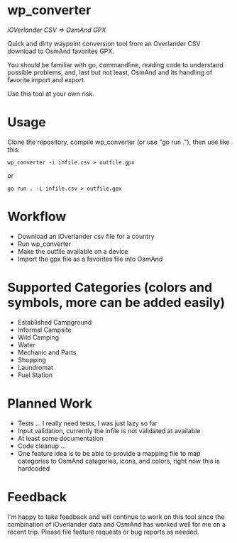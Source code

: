 # wp_converter

_iOVerlander CSV => OsmAnd GPX_

Quick and dirty waypoint conversion tool from an Overlander CSV download to OsmAnd favorites GPX.

You should be familiar with go, commandline, reading code to understand possible problems, and, last but not least, OsmAnd and its handling of favorite import and export.

Use this tool at your own risk.

# Usage

Clone the repository, compile wp_converter (or use "go run ."), then use like this:

```shell
wp_converter -i infile.csv > outfile.gpx
```

or

```shell
go run . -i infile.csv > outfile.gpx
```

# Workflow

- Download an iOverlander csv file for a country
- Run wp_converter
- Make the outfile available on a device
- Import the gpx file as a favorites file into OsmAnd

# Supported Categories (colors and symbols, more can be added easily)

- Established Campground
- Informal Campsite
- Wild Camping
- Water
- Mechanic and Parts
- Shopping
- Laundromat
- Fuel Station

# Planned Work

- Tests ... I really need tests, I was just lazy so far
- Input validation, currently the infile is not validated at available
- At least some documentation
- Code cleanup ...
- One feature idea is to be able to provide a mapping file to map categories to OsmAnd categories, icons, and colors, right now this is hardcoded

# Feedback

I'm happy to take feedback and will continue to work on this tool since the combination of iOverlander data and OsmAnd has worked well for me on a recent trip. Please file feature requests or bug reports as needed.
